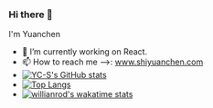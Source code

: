 ### Hi there 👋

I'm Yuanchen

- 🔭 I’m currently working on React.
- 📫 How to reach me -->: www.shiyuanchen.com
- [![YC-S's GitHub stats](https://github-readme-stats.vercel.app/api?username=YC-S)](https://github.com/YC-S/github-readme-stats)
- [![Top Langs](https://github-readme-stats.vercel.app/api/top-langs/?username=YC-S&hide=html&layout=compact)](https://github.com/YC-S/github-readme-stats)
- [![willianrod's wakatime stats](https://github-readme-stats.vercel.app/api/wakatime?username=Aaron_yc)](https://github.com/YC-S/github-readme-stats)

